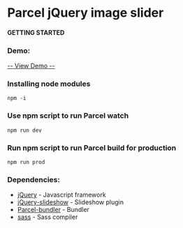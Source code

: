 # Parcel jQuery image slider

#### GETTING STARTED

### Demo:
[-- View Demo --](https://lasse.media/experiments/jquery-slider-parcel-demo/)

###  Installing node modules
```
npm -i
```

###  Use npm script to run Parcel watch
```
npm run dev
```

###  Run npm script to run Parcel build for production
```
npm run prod
```

### Dependencies:
* [jQuery](https://www.npmjs.com/package/jquery) - Javascript framework
* [jQuery-slideshow](https://www.npmjs.com/package/jquery-slideshow) - Slideshow plugin
* [Parcel-bundler](https://parceljs.org/) - Bundler
* [sass](https://www.npmjs.com/package/sass) - Sass compiler

